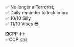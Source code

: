 ✅ No longer a Terrorist;  
✅ Daily reminder to lock in bro  
✅ 10/10 Silly  
✅ 11/10 Vibes 😎  

❎CPP ➕➕  
✅CCP 🇨🇳
